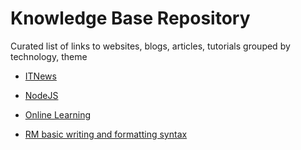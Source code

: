 # Knowledge Base Repository
Curated list of links to websites, blogs, articles, tutorials grouped by technology, theme

- [ITNews](docs/ITNEWS.md)
- [NodeJS](docs/NODEJS.md)
- [Online Learning](docs/ONLINE_LEARNING.md)

- [RM basic writing and formatting syntax](https://help.github.com/articles/basic-writing-and-formatting-syntax/)